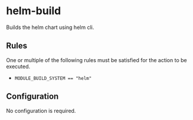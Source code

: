 # helm-build

Builds the helm chart using helm cli.


## Rules

One or multiple of the following rules must be satisfied for the action to be executed.

- `MODULE_BUILD_SYSTEM == "helm"`

## Configuration


No configuration is required.
